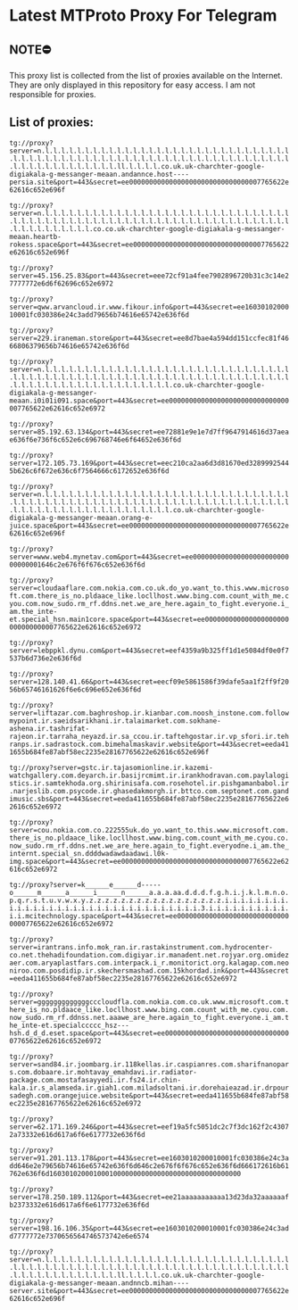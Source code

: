 # Latest MTProto Proxy For Telegram

## NOTE⛔

This proxy list is collected from the list of proxies available on the Internet. They are only displayed in this repository for easy access. I am not responsible for proxies.

## List of proxies:

`tg://proxy?server=n.l.l.l.l.l.l.l.l.l.l.l.l.l.l.l.l.l.l.l.l.l.l.l.l.l.l.l.l.l.l.l.l.l.l.l.l.l.l.l.l.l.l.l.l.l.l.l.l.l.l.l.l.l.l.l.l.l.l.l.l.l.l.l.l.l.l.l.l.l.l.l.l.l.l.l.l.l.l.l.ll.l.l.l.l.co.uk.uk-charchter-google-digiakala-g-messanger-meaan.andannce.host----persia.site&port=443&secret=ee000000000000000000000000000000007765622e62616c652e696f`

`tg://proxy?server=n.l.l.l.l.l.l.l.l.l.l.l.l.l.l.l.l.l.l.l.l.l.l.l.l.l.l.l.l.l.l.l.l.l.l.l.l.l.l.l.l.l.l.l.l.l.l.l.l.l.l.l.l.l.l.l.l.l.l.l.l.l.l.l.l.l.l.l.l.l.l.l.l.l.l.l.l.co.co.uk-charchter-google-digiakala-g-messanger-meaan.heartb-rokess.space&port=443&secret=ee000000000000000000000000000000007765622e62616c652e696f`

`tg://proxy?server=45.156.25.83&port=443&secret=eee72cf91a4fee7902896720b31c3c14e27777772e6d6f62696c652e6972`

`tg://proxy?server=qww.arvancloud.ir.www.fikour.info&port=443&secret=ee1603010200010001fc030386e24c3add79656b74616e65742e636f6d`

`tg://proxy?server=229.iraneman.store&port=443&secret=ee8d7bae4a594dd151ccfec81f4666806379656b74616e65742e636f6d`

`tg://proxy?server=n.l.l.l.l.l.l.l.l.l.l.l.l.l.l.l.l.l.l.l.l.l.l.l.l.l.l.l.l.l.l.l.l.l.l.l.l.l.l.l.l.l.l.l.l.l.l.l.l.l.l.l.l.l.l.l.l.l.l.l.l.l.l.l.l.l.l.l.l.l.l.l.l.l.l.l.l.l.l.l.l.l.l.l.l.l.l.co.uk-charchter-google-digiakala-g-messanger-meaan.i0i01i091.space&port=443&secret=ee000000000000000000000000000000007765622e62616c652e6972`

`tg://proxy?server=85.192.63.134&port=443&secret=ee72881e9e1e7d7ff9647914616d37aeae636f6e736f6c652e6c696768746e6f64652e636f6d`

`tg://proxy?server=172.105.73.169&port=443&secret=eec210ca2aa6d3d81670ed32899925445b626c6f672e636c6f7564666c6172652e636f6d`

`tg://proxy?server=n.l.l.l.l.l.l.l.l.l.l.l.l.l.l.l.l.l.l.l.l.l.l.l.l.l.l.l.l.l.l.l.l.l.l.l.l.l.l.l.l.l.l.l.l.l.l.l.l.l.l.l.l.l.l.l.l.l.l.l.l.l.l.l.l.l.l.l.l.l.l.l.l.l.l.l.l.l.l.l.l.l.l.l.l.l.l.co.uk-charchter-google-digiakala-g-messanger-meaan.orang-e-juice.space&port=443&secret=ee000000000000000000000000000000007765622e62616c652e696f`

`tg://proxy?server=www.web4.mynetav.com&port=443&secret=ee00000000000000000000000000000001646c2e676f6f676c652e636f6d`

`tg://proxy?server=cloudaaflare.com.nokia.com.co.uk.do_yo.want_to.this.www.microsoft.com.there_is_no.pldaace_like.locllhost.www.bing.com.count_with_me.cyou.com.now_sudo.rm_rf.ddns.net.we_are_here.again_to_fight.everyone.i_am.the_inte-et.special_hsn.main1core.space&port=443&secret=ee000000000000000000000000000000007765622e62616c652e6972`

`tg://proxy?server=lebppkl.dynu.com&port=443&secret=eef4359a9b325ff1d1e5084df0e0f7537b6d736e2e636f6d`

`tg://proxy?server=128.140.41.66&port=443&secret=eecf09e5861586f39dafe5aa1f2ff9f2056b65746161626f6e6c696e652e636f6d`

`tg://proxy?server=liftazar.com.baghroshop.ir.kianbar.com.noosh_instone.com.followmypoint.ir.saeidsarikhani.ir.talaimarket.com.sokhane-ashena.ir.tashrifat-rajeon.ir.tarraha_neyazd.ir.sa_ccou.ir.taftehgostar.ir.vp_sfori.ir.tehranps.ir.sadrastock.com.bimehalmaskavir.website&port=443&secret=eeda411655b684fe87abf58ec2235e28167765622e62616c652e696f`

`tg://proxy?server=gstc.ir.tajasomionline.ir.kazemi-watchgallery.com.deyarch.ir.basijrcmimt.ir.irankhodravan.com.paylalogistics.ir.samtekhoda.org.shirinisafa.com.rosehotel.ir.pishgamanbabol.ir.narjeslib.com.psycode.ir.ghasedakmorgh.ir.bttco.com.septonet.com.gandimusic.sbs&port=443&secret=eeda411655b684fe87abf58ec2235e28167765622e62616c652e6972`

`tg://proxy?server=cou.nokia.com.co.222555uk.do_yo.want_to.this.www.microsoft.com.there_is_no.pldaace_like.locllhost.www.bing.com.count_with_me.cyou.co.now_sudo.rm_rf.ddns.net.we_are_here.again_to_fight.everyodne.i_am.the_internt.special_sn.ddddwadawdaadawi.l0k-img.space&port=443&secret=ee000000000000000000000000000000007765622e62616c652e6972`

`tg://proxy?server=k______e______d-----o______m______a______i______n______a.a.a.aa.d.d.d.f.g.h.i.j.k.l.m.n.o.p.q.r.s.t.u.v.w.x.y.z.z.z.z.z.z.z.z.z.z.z.z.z.z.z.z.z.i.i.i.i.i.i.i.i.i.i.i.i.i.i.i.i.i.i.i.i.i.i.i.i.i.i.i.i.i.i.i.i.3.i.i.i.i.i.i.i.i.i.i.i.i.mcitechnology.space&port=443&secret=ee000000000000000000000000000000007765622e62616c652e6972`

`tg://proxy?server=irantrans.info.mok_ran.ir.rastakinstrument.com.hydrocenter-co.net.thehadifoundation.com.digiyar.ir.manadent.net.rojyar.org.omidezaer.com.aryaplastfars.com.interpack.i_r.monitorict.org.kalagap.com.neoniroo.com.posdidip.ir.skechersmashad.com.15khordad.ink&port=443&secret=eeda411655b684fe87abf58ec2235e28167765622e62616c652e6972`

`tg://proxy?server=gggggggggggggcccloudfla.com.nokia.com.co.uk.www.microsoft.com.there_is_no.pldaace_like.locllhost.www.bing.com.count_with_me.cyou.com.now_sudo.rm_rf.ddnss.net.aaawe_are_here.again_to_fight.everyone.i_am.the_inte-et.specialccccc_hsz---hsh.d_d_d.eset.space&port=443&secret=ee000000000000000000000000000000007765622e62616c652e6972`

`tg://proxy?server=sand84.ir.joombarg.ir.118kellas.ir.caspianres.com.sharifnanopars.com.dobaare.ir.mohtavay_emahdavi.ir.radiator-package.com.mostafasayyedi.ir.fs24.ir.chin-kala.ir.s_alamseda.ir.giah1.com.miladsoltani.ir.dorehaieazad.ir.drpoursadegh.com.orangejuice.website&port=443&secret=eeda411655b684fe87abf58ec2235e28167765622e62616c652e6972`

`tg://proxy?server=62.171.169.246&port=443&secret=eef19a5fc5051dc2c7f3dc162f2c43072a73332e616d617a6f6e6177732e636f6d`

`tg://proxy?server=91.201.113.178&port=443&secret=ee1603010200010001fc030386e24c3add646e2e79656b74616e65742e636f6d646c2e676f6f676c652e636f6d666172616b61762e636f6d160301020001000100000000000000000000000000000000`

`tg://proxy?server=178.250.189.112&port=443&secret=ee21aaaaaaaaaaa13d23da32aaaaaafb2373332e616d617a6f6e6177732e636f6d`

`tg://proxy?server=198.16.106.35&port=443&secret=ee1603010200010001fc030386e24c3add7777772e7370656564746573742e6e6574`

`tg://proxy?server=n.l.l.l.l.l.l.l.l.l.l.l.l.l.l.l.l.l.l.l.l.l.l.l.l.l.l.l.l.l.l.l.l.l.l.l.l.l.l.l.l.l.l.l.l.l.l.l.l.l.l.l.l.l.l.l.l.l.l.l.l.l.l.l.l.l.l.l.l.l.l.l.l.l.l.l.l.l.l.l.ll.l.l.l.l.co.uk.uk-charchter-google-digiakala-g-messanger-meaan.andnncb.mihan----server.site&port=443&secret=ee000000000000000000000000000000007765622e62616c652e696f`


